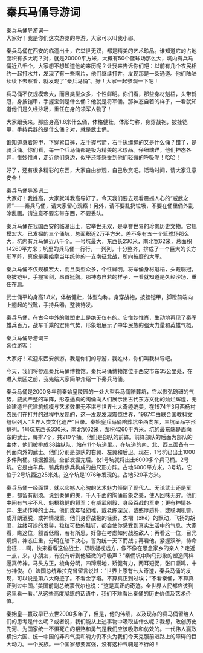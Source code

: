 # 秦兵马俑导游词  
秦兵马俑导游词一  
大家好！我是你们这次游览的导游。大家可以叫我小祁。  

秦兵马俑在西安的临潼出土，它举世无双，都是精美的艺术珍品。谁知道它的占地面积有多大呢？对，就是20000平方米，大概有50个篮球场那么大，坑内有兵马俑近八千个。大家想不想知道他的来历呢？让我来告诉你们吧：以前有几个农民相约一起打水井，发现了有一些陶片，他们继续打井，发现那是一条通道。他们陆陆续续下去察看，就发现了“秦兵马俑”。好！大家一起参观一下吧！  

兵马俑不仅规模宏大，而且类型众多，个性鲜明。你们看，那些身材魁梧，头带鹤冠，身披铠甲，手握宝剑是什么俑？他就是将军俑。那神态自若的样子，一看就知道他们是久经沙场，重任在身的领军人物了！  

大家跟我来。那些身高1.8米什么俑，体格健壮，体形匀称，身穿战袍，披挂铠甲，手持兵器的是什么俑？对，就是武士俑。  

谁知道身着短甲，下穿紧口裤，左手握弓箭，右手执缰绳的又是什么俑？错了，是骑兵俑。你们看，每一个兵马俑都是极为精美的术珍品。仔细端详，他们神态各异，惟妙惟肖，走近他们身边，似乎还能感受到他们轻微的呼吸呢！哈哈！  

好了，还有很多精彩的东西，大家自由参观，自己欣赏吧。活动时间，请大家注意安全！  

秦兵马俑导游词二  
大家好！我姓高，大家就叫我高导好了。今天我们要去观看震撼人心的“威武之师”——秦兵马俑，请大家留心观察！另外，请不要乱扔垃圾，不要在俑里俑外乱涂乱画。请注意不要忘带东西，不要丢队。  

秦兵马俑在我国西安的临潼出土，它举世无双，是享誉世界的珍贵历史文物。它规模宏大。已发掘的三个俑坑，总面积近2万平方米，差不多有五十个篮球场那么大，坑内有兵马俑近八千个。一号坑最大，东西长230米，南北宽62米，总面积14260平方米；坑里的兵马俑一行行，一列列，十分整齐，排成了一个巨大的长方形军阵，真像是秦始皇当年统帅的一支南征北战，所向披靡的大军。  

秦兵马俑不仅规模宏大，而且类型众多，个性鲜明。将军俑身材魁梧，头戴鹖冠，身披铠甲，手握宝剑，昂首挺胸。那神态自若的样子，一看就知道是久经沙场，重任在肩。  

武士俑平均身高1.8米，体格健壮，体型匀称。身穿战袍，披挂铠甲，脚蹬前端向上翘起的战靴，手持兵器，整装待发。  

秦兵马俑，在古今中外的雕塑史上是绝无仅有的。它惟妙惟肖，生动地再现了秦军雄兵百万，战车千乘的宏伟气势，形象地展示了中华民族的强大力量和英雄气概。  

秦兵马俑导游词三  
各位游客：  

大家好！欢迎来西安旅游，我是你们的导游，我姓林，你们叫我林导吧。  

今天，我们将参观秦兵马俑博物馆。秦兵马俑博物馆位于西安市东35公里处，在进入景区之前，我先给大家简单介绍一下秦兵马俑。  

秦兵马俑是2000多年前秦始皇陵园的一处大型兵马俑陪葬坑，它以恢弘磅礴的气势，威武严整的军阵，形态逼真的陶俑向人们展示出古代东方文化的灿烂辉煌，无论建造年代建筑规模与艺术效果无不堪与世界七大奇迹媲美。在1974年3月西杨村农民们在打井的过程中发现的，这一发现发现震惊世界，1987年由联合国教科文组织列入“世界人类文化遗产”目录。秦始皇兵马俑陪葬坑坐西向东，三坑呈品字形排列。1号坑东西长330米，南北宽62米，面积4260平方米。坑的最东端是面向东的武士，每排7个，共210个捅。他们是部队的前锋。前锋部队的后面为部队的主体，他们被排成38路纵队，站在11个坑道里。，在坑道的南、北、西三面备有一列面向外的武士。他们分别是部队的右翼、左翼和后卫。现在，1号坑已出土1000多件陶桶。根据推测。全部发掘完后。仅1号坑就将出土6000多个兵马桶。2号坑。它是由车兵、骑兵和步兵构成的曲尺形方阵。占地6000平方米。3号坑，它位于2号坑西边25米处。这个坑是1976年发现的。占地520平方米。  

秦兵马俑一经面世，就以它撼人心魄的艺术魅力倾倒了现代人。无论武士还是军吏，都留有胡须。说到秦俑的美，千人千面的陶俑形象之美，使人回味无穷。他们中间有气宇不凡、魁梧稳健的将军；有威武刚毅、身经百战的军吏；更有神情各异、生动传神的士兵。他们或年轻幼稚，或老练深沉，或憨厚质朴，或聪明机警，或开朗洒脱，或神情凝重。他们身穿战袍的轻柔，衣褶（zhě）的飘动，飞扬的胡须，丝缕可辨的发髻，粒粒可数的鞋钉，都会使你感受到真实生活中的气息。大家看，瞧这位，颔首低眉，若有所思，好像在考虑如何战胜敌人；再看这一位，目光炯炯，神态庄重，分明在暗下决心，誓为统一天下而战；再看他，紧握双拳，待命出征……啊，快来看看这位战士，双眼凝视远方，像不像在思念家乡的亲人？走近一点，来，小朋友，有没有听到他轻微的呼吸声？“秦俑坑中陶马形象的塑造同样逼真传神。马头方正，棱角分明，四蹄躜地，矫健有力，两耳短促，张口嘶鸣，十分神俊。（）法国总统希拉克曾留言说过：”世界上原有七大奇迹，秦兵马俑的发现，可以说是第八大奇迹了。不看金字塔。不算真正到过埃；“不看秦俑，不算真正到过中国。”美国前副总统蒙代尔也说：“这是真正的奇迹。全世界人民都应该到这里看一看。”从这些高度凝练的话语中，我们不难看出秦俑的历史价值及艺术价值。  

秦始皇—赢政早已去世2000多年了，但是，他的伟绩，以及现存的兵马俑留给人们的思考是什么呢？或者说，我们能从上述事物中吸取些什么呢？我想，敢创历史先河、为国家统一不惧死亡的铝赂和勇气是我们应该吸取和仿效的。一代伟人赢政横扫六国、统一中国的非凡气度和魄力仍不失为我们今天克服前进路上的障碍的巨大动力。一个民族。一个国家想要富强，没有这种气魄是不行的！  
